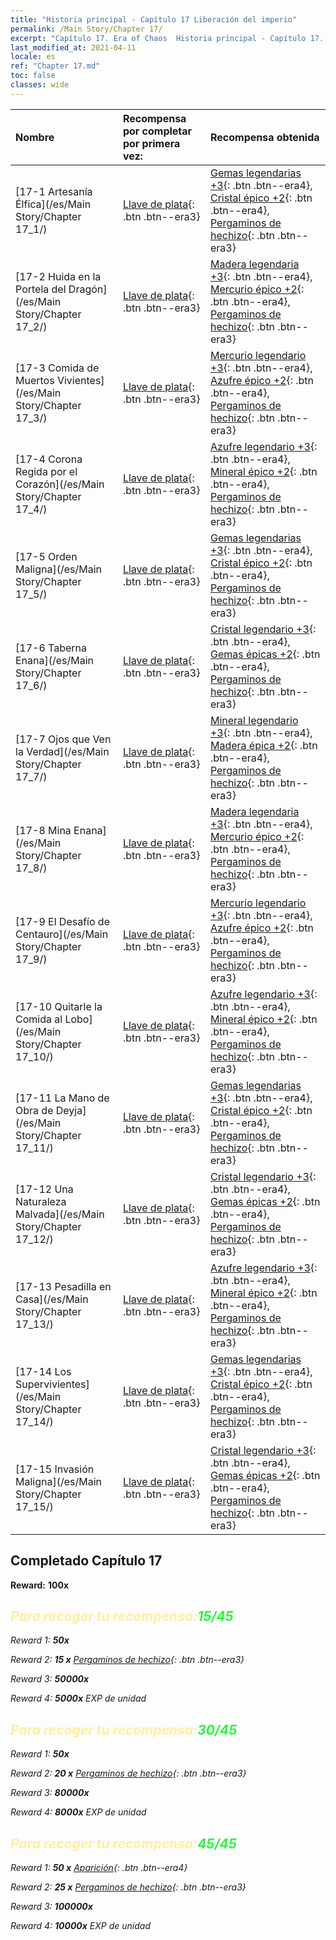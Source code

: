 ```yaml
---
title: "Historia principal - Capítulo 17 Liberación del imperio"
permalink: /Main Story/Chapter 17/
excerpt: "Capítulo 17. Era of Chaos  Historia principal - Capítulo 17. Liberación del imperio"
last_modified_at: 2021-04-11
locale: es
ref: "Chapter 17.md"
toc: false
classes: wide
---
```


  | Nombre |  Recompensa por completar por primera vez: | Recompensa obtenida |
  |:------------|:------------|:------------| 
  | [17-1 Artesanía Élfica](/es/Main Story/Chapter 17_1/) | [Llave de plata](/es/Items/con_693/){: .btn .btn--era3} | [Gemas legendarias +3](/es/Items/mat_58/){: .btn .btn--era4}, [Cristal épico +2](/es/Items/mat_52/){: .btn .btn--era4}, [Pergaminos de hechizo](/es/Items/con_694/){: .btn .btn--era3} |
  | [17-2 Huida en la Portela del Dragón](/es/Main Story/Chapter 17_2/) | [Llave de plata](/es/Items/con_693/){: .btn .btn--era3} | [Madera legendaria +3](/es/Items/mat_55/){: .btn .btn--era4}, [Mercurio épico +2](/es/Items/mat_49/){: .btn .btn--era4}, [Pergaminos de hechizo](/es/Items/con_694/){: .btn .btn--era3} |
  | [17-3 Comida de Muertos Vivientes](/es/Main Story/Chapter 17_3/) | [Llave de plata](/es/Items/con_693/){: .btn .btn--era3} | [Mercurio legendario +3](/es/Items/mat_56/){: .btn .btn--era4}, [Azufre épico +2](/es/Items/mat_50/){: .btn .btn--era4}, [Pergaminos de hechizo](/es/Items/con_694/){: .btn .btn--era3} |
  | [17-4 Corona Regida por el Corazón](/es/Main Story/Chapter 17_4/) | [Llave de plata](/es/Items/con_693/){: .btn .btn--era3} | [Azufre legendario +3](/es/Items/mat_57/){: .btn .btn--era4}, [Mineral épico +2](/es/Items/mat_47/){: .btn .btn--era4}, [Pergaminos de hechizo](/es/Items/con_694/){: .btn .btn--era3} |
  | [17-5 Orden Maligna](/es/Main Story/Chapter 17_5/) | [Llave de plata](/es/Items/con_693/){: .btn .btn--era3} | [Gemas legendarias +3](/es/Items/mat_58/){: .btn .btn--era4}, [Cristal épico +2](/es/Items/mat_52/){: .btn .btn--era4}, [Pergaminos de hechizo](/es/Items/con_694/){: .btn .btn--era3} |
  | [17-6 Taberna Enana](/es/Main Story/Chapter 17_6/) | [Llave de plata](/es/Items/con_693/){: .btn .btn--era3} | [Cristal legendario +3](/es/Items/mat_59/){: .btn .btn--era4}, [Gemas épicas +2](/es/Items/mat_51/){: .btn .btn--era4}, [Pergaminos de hechizo](/es/Items/con_694/){: .btn .btn--era3} |
  | [17-7 Ojos que Ven la Verdad](/es/Main Story/Chapter 17_7/) | [Llave de plata](/es/Items/con_693/){: .btn .btn--era3} | [Mineral legendario +3](/es/Items/mat_54/){: .btn .btn--era4}, [Madera épica +2](/es/Items/mat_48/){: .btn .btn--era4}, [Pergaminos de hechizo](/es/Items/con_694/){: .btn .btn--era3} |
  | [17-8 Mina Enana](/es/Main Story/Chapter 17_8/) | [Llave de plata](/es/Items/con_693/){: .btn .btn--era3} | [Madera legendaria +3](/es/Items/mat_55/){: .btn .btn--era4}, [Mercurio épico +2](/es/Items/mat_49/){: .btn .btn--era4}, [Pergaminos de hechizo](/es/Items/con_694/){: .btn .btn--era3} |
  | [17-9 El Desafío de Centauro](/es/Main Story/Chapter 17_9/) | [Llave de plata](/es/Items/con_693/){: .btn .btn--era3} | [Mercurio legendario +3](/es/Items/mat_56/){: .btn .btn--era4}, [Azufre épico +2](/es/Items/mat_50/){: .btn .btn--era4}, [Pergaminos de hechizo](/es/Items/con_694/){: .btn .btn--era3} |
  | [17-10 Quitarle la Comida al Lobo](/es/Main Story/Chapter 17_10/) | [Llave de plata](/es/Items/con_693/){: .btn .btn--era3} | [Azufre legendario +3](/es/Items/mat_57/){: .btn .btn--era4}, [Mineral épico +2](/es/Items/mat_47/){: .btn .btn--era4}, [Pergaminos de hechizo](/es/Items/con_694/){: .btn .btn--era3} |
  | [17-11 La Mano de Obra de Deyja](/es/Main Story/Chapter 17_11/) | [Llave de plata](/es/Items/con_693/){: .btn .btn--era3} | [Gemas legendarias +3](/es/Items/mat_58/){: .btn .btn--era4}, [Cristal épico +2](/es/Items/mat_52/){: .btn .btn--era4}, [Pergaminos de hechizo](/es/Items/con_694/){: .btn .btn--era3} |
  | [17-12 Una Naturaleza Malvada](/es/Main Story/Chapter 17_12/) | [Llave de plata](/es/Items/con_693/){: .btn .btn--era3} | [Cristal legendario +3](/es/Items/mat_59/){: .btn .btn--era4}, [Gemas épicas +2](/es/Items/mat_51/){: .btn .btn--era4}, [Pergaminos de hechizo](/es/Items/con_694/){: .btn .btn--era3} |
  | [17-13 Pesadilla en Casa](/es/Main Story/Chapter 17_13/) | [Llave de plata](/es/Items/con_693/){: .btn .btn--era3} | [Azufre legendario +3](/es/Items/mat_57/){: .btn .btn--era4}, [Mineral épico +2](/es/Items/mat_47/){: .btn .btn--era4}, [Pergaminos de hechizo](/es/Items/con_694/){: .btn .btn--era3} |
  | [17-14 Los Supervivientes](/es/Main Story/Chapter 17_14/) | [Llave de plata](/es/Items/con_693/){: .btn .btn--era3} | [Gemas legendarias +3](/es/Items/mat_58/){: .btn .btn--era4}, [Cristal épico +2](/es/Items/mat_52/){: .btn .btn--era4}, [Pergaminos de hechizo](/es/Items/con_694/){: .btn .btn--era3} |
  | [17-15 Invasión Maligna](/es/Main Story/Chapter 17_15/) | [Llave de plata](/es/Items/con_693/){: .btn .btn--era3} | [Cristal legendario +3](/es/Items/mat_59/){: .btn .btn--era4}, [Gemas épicas +2](/es/Items/mat_51/){: .btn .btn--era4}, [Pergaminos de hechizo](/es/Items/con_694/){: .btn .btn--era3} |


## Completado Capítulo 17

 **Reward:**  **100x** <i class="fas fa-gem"/>



## <span style="color: #ffeea0">Para recoger tu recompensa:</span><span style="color: #27f73a">15/45</span>

 Reward 1:  **50x** <i class="fas fa-gem"/>

 Reward 2: **15 x** [Pergaminos de hechizo](/es/Items/con_694/){: .btn .btn--era3}

 Reward 3:  **50000x** <i class="fas fa-coins"/>

 Reward 4:  **5000x** EXP de unidad



## <span style="color: #ffeea0">Para recoger tu recompensa:</span><span style="color: #27f73a">30/45</span>

 Reward 1:  **50x** <i class="fas fa-gem"/>

 Reward 2: **20 x** [Pergaminos de hechizo](/es/Items/con_694/){: .btn .btn--era3}

 Reward 3:  **80000x** <i class="fas fa-coins"/>

 Reward 4:  **8000x** EXP de unidad



## <span style="color: #ffeea0">Para recoger tu recompensa:</span><span style="color: #27f73a">45/45</span>

 Reward 1: **50 x** [Aparición](/es/Items/unt_210/){: .btn .btn--era4}

 Reward 2: **25 x** [Pergaminos de hechizo](/es/Items/con_694/){: .btn .btn--era3}

 Reward 3:  **100000x** <i class="fas fa-coins"/>

 Reward 4:  **10000x** EXP de unidad

